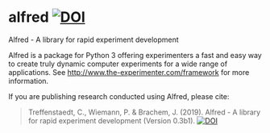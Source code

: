 alfred [![DOI](https://zenodo.org/badge/150700371.svg)](https://zenodo.org/badge/latestdoi/150700371)
======

Alfred - A library for rapid experiment development

Alfred is a package for Python 3 offering experimenters a fast and easy way to create truly dynamic computer experiments for a wide range of applications. See http://www.the-experimenter.com/framework for more information.

If you are publishing research conducted using Alfred, please cite:

> Treffenstaedt, C., Wiemann, P. & Brachem, J. (2019). Alfred - A library for rapid experiment development (Version 0.3b1). [![DOI](https://zenodo.org/badge/150700371.svg)](https://zenodo.org/badge/latestdoi/150700371)
